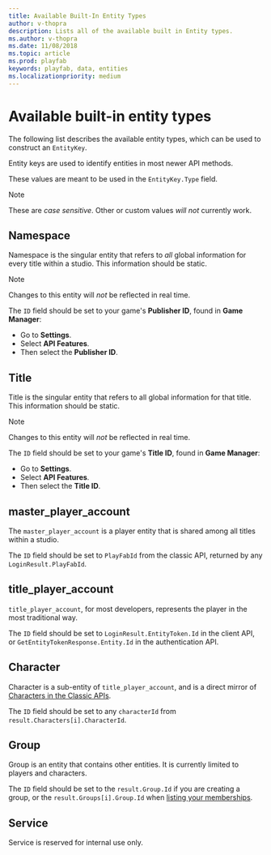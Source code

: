 ```yaml
---
title: Available Built-In Entity Types
author: v-thopra
description: Lists all of the available built in Entity types.
ms.author: v-thopra
ms.date: 11/08/2018
ms.topic: article
ms.prod: playfab
keywords: playfab, data, entities
ms.localizationpriority: medium
---
```


# Available built-in entity types

The following list describes the available entity types, which can be used to construct an `EntityKey`.

Entity keys are used to identify entities in most newer API methods.

These values are meant to be used in the `EntityKey.Type` field.

> [!NOTE]
> These are *case sensitive*. Other or custom values *will not* currently work.

## Namespace

Namespace is the singular entity that refers to *all* global information for every title within a studio. This information should be static.

> [!NOTE]
> Changes to this entity will *not* be reflected in real time.

The `ID` field should be set to your game's **Publisher ID**, found in **Game Manager**:

- Go to **Settings**.
- Select **API Features**.
- Then select the **Publisher ID**.

## Title

Title is the singular entity that refers to all global information for that title. This information should be static.

> [!NOTE]
> Changes to this entity will *not* be reflected in real time.

The `ID` field should be set to your game's **Title ID**, found in **Game Manager**:

- Go to **Settings**.
- Select **API Features**.
- Then select the **Title ID**.

## master_player_account

The `master_player_account` is a player entity that is shared among all titles within a studio.

The `ID` field should be set to `PlayFabId` from the classic API, returned by any `LoginResult.PlayFabId`.

## title_player_account

`title_player_account`, for most developers, represents the player in the most traditional way.

The `ID` field should be set to `LoginResult.EntityToken.Id` in the client API, or `GetEntityTokenResponse.Entity.Id` in the authentication API.

## Character

Character is a sub-entity of `title_player_account`, and is a direct mirror of [Characters in the Classic APIs](xref:titleid.playfabapi.com.client.characters.getalluserscharacters).

The `ID` field should be set to any `characterId` from `result.Characters[i].CharacterId`.

## Group

Group is an entity that contains other entities. It is currently limited to players and characters.

The `ID` field should be set to the `result.Group.Id` if you are creating a group, or the `result.Groups[i].Group.Id` when [listing your memberships](xref:titleid.playfabapi.com.groups.groups.listmembership).

## Service

Service is reserved for internal use only.
